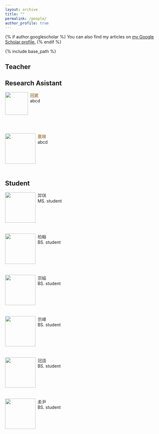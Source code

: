 ```yaml
---
layout: archive
title: ""
permalink: /people/
author_profile: true
---
```


{% if author.googlescholar %}
  You can also find my articles on <u><a href="{{author.googlescholar}}">my Google Scholar profile</a>.</u>
{% endif %}

{% include base_path %}
## Teacher

## Research Asistant

<p><img src="/images/bio-photo.jpg" height="75" align="left"/>
   <font color="#b29362" face="微軟正黑體"><b>&nbsp;冠崴</b></font><br>
   &nbsp;abcd<br><br><br><br><br><br>
</p>

<p><img src="/images/bio-photo.jpg" height="100" align="left"/>
   <font color="#b29362" face="serif"><b>&nbsp;熹琳</b></font><br>
   &nbsp;abcd<br><br><br><br><br><br>
</p>

## Student
<p><img src="/images/bio-photo.jpg" height="100" align="left"/>
   <font color="#3C3C3C">&nbsp;羿琪</font><br>
   &nbsp;MS. student<br><br><br><br><br><br>
</p>

<p><img src="/images/bio-photo.jpg" height="100" align="left"/>
   <font color="#3C3C3C">&nbsp;柏翰</font><br>
   &nbsp;BS. student<br><br><br><br><br><br>
</p>
<p><img src="/images/bio-photo.jpg" height="100" align="left"/>
   <font color="#3C3C3C">&nbsp;崇綸</font><br>
   &nbsp;BS. student<br><br><br><br><br><br>
</p>
<p><img src="/images/bio-photo.jpg" height="100" align="left"/>
   <font color="#3C3C3C">&nbsp;宗嶧</font><br>
   &nbsp;BS. student<br><br><br><br><br><br>
</p>
<p><img src="/images/bio-photo.jpg" height="100" align="left"/>
   <font color="#3C3C3C">&nbsp;冠語</font><br>
   &nbsp;BS. student<br><br><br><br><br><br>
</p>
<p><img src="/images/bio-photo.jpg" height="100" align="left"/>
   <font color="#3C3C3C">&nbsp;柔尹</font><br>
   &nbsp;BS. student<br><br><br><br><br><br>
</p>


